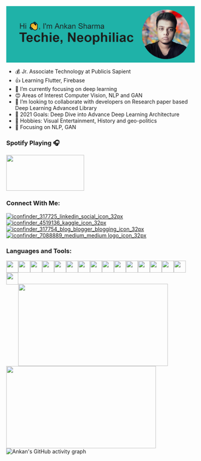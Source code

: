 <img align="center" src="https://raw.githubusercontent.com/Ankan1998/Ankan1998/main/header.png"/>




- 💰 Jr. Associate Technology at Publicis Sapient
- 👍 Learning Flutter, Firebase
- 🔘 I’m currently focusing on deep learning
- 😍 Areas of Interest Computer Vision, NLP and GAN
- 👥 I’m looking to collaborate with developers on Research paper based Deep Learning Advanced Library
- 👀 2021 Goals: Deep Dive into Advance Deep Learning Architecture
- 💖 Hobbies: Visual Entertainment, History and geo-politics
- 🧿 Focusing on NLP, GAN

### Spotify Playing 🎧
[<img align="center" src="https://user-images.githubusercontent.com/36896102/121746378-6db7fb80-cb23-11eb-84c8-1bb7308abc59.png" height="96" width="208"/>](https://open.spotify.com/embed/track/61fXT6uwJ2THPkbmxa65OI)


### Connect With Me:

[![iconfinder_317725_linkedin_social_icon_32px](https://user-images.githubusercontent.com/36896102/121735488-d13a2d00-cb13-11eb-9af1-f32bbc015e0b.png)](https://www.linkedin.com/in/ankan-sharma-589841198/)
[![iconfinder_4519136_kaggle_icon_32px](https://user-images.githubusercontent.com/36896102/121735391-b1a30480-cb13-11eb-952d-aba25e119c60.png)](https://www.kaggle.com/ankan1998)
[![iconfinder_317754_blog_blogger_blogging_icon_32px](https://user-images.githubusercontent.com/36896102/121735541-e7e08400-cb13-11eb-9e82-ae3477b3e490.png)](https://datasciencey.blogspot.com/)
[![iconfinder_7088889_medium_medium logo_icon_32px](https://user-images.githubusercontent.com/36896102/121735133-553fe500-cb13-11eb-8bc3-06b54689ec33.png)](https://ankanroni3.medium.com/)



### Languages and Tools:
<img align="left" src="https://user-images.githubusercontent.com/36896102/121738417-d13c2c00-cb17-11eb-8c43-30598e3452b3.png" height="32" width="32"/>
<img align="left" src="https://user-images.githubusercontent.com/36896102/121738425-d39e8600-cb17-11eb-8b32-6070a804f8bb.png" height="32" width="32"/>
<img align="left" src="https://user-images.githubusercontent.com/36896102/121738431-d5684980-cb17-11eb-8944-5c2ac89e4de8.png" height="32" width="32"/>
<img align="left" src="https://user-images.githubusercontent.com/36896102/121738523-f29d1800-cb17-11eb-85bc-b93267cdad60.png" height="32" width="32"/>
<img align="left" src="https://user-images.githubusercontent.com/36896102/121738532-f4ff7200-cb17-11eb-8747-fd79e3745ff2.png" height="32" width="32"/>
<img align="left" src="https://user-images.githubusercontent.com/36896102/121738538-f6c93580-cb17-11eb-94ab-5d8824b9c17b.png" height="32" width="32"/>
<img align="left" src="https://user-images.githubusercontent.com/36896102/121738574-00529d80-cb18-11eb-90aa-63b8ac0f06c4.png" height="32" width="32"/>
<img align="left" src="https://user-images.githubusercontent.com/36896102/121738585-034d8e00-cb18-11eb-99c0-9550d0eb0941.png" height="32" width="32"/>
<img align="left" src="https://user-images.githubusercontent.com/36896102/121738595-0779ab80-cb18-11eb-9fe8-e43bdbfbaf51.png" height="32" width="32"/>
<img align="left" src="https://user-images.githubusercontent.com/36896102/121738632-195b4e80-cb18-11eb-905e-026c3940910e.png" height="32" width="32"/>
<img align="left" src="https://user-images.githubusercontent.com/36896102/121738638-1bbda880-cb18-11eb-9c21-eeead978ed5e.png" height="32" width="32"/>
<img align="left" src="https://user-images.githubusercontent.com/36896102/121738644-1d876c00-cb18-11eb-93d3-9525791f402e.png" height="32" width="32"/>
<img align="left" src="https://user-images.githubusercontent.com/36896102/121738667-28420100-cb18-11eb-8b75-c4bfbed6613a.png" height="32" width="32"/>
<img align="left" src="https://user-images.githubusercontent.com/36896102/121738678-2aa45b00-cb18-11eb-8161-0842d1432e83.png" height="32" width="32"/>
<img align="left" src="https://user-images.githubusercontent.com/36896102/121738686-2c6e1e80-cb18-11eb-979c-853502418fa6.png" height="32" width="32"/>
<img align="left" src="https://user-images.githubusercontent.com/36896102/122328107-ac4b1d00-cf4c-11eb-9265-986271eb057a.png" height="32" width="32"/>

<br>


<p>
  </p>
<br>

<p>
<img align="left" src="http://github-readme-streak-stats.herokuapp.com/?user=Ankan1998&theme=tokyonight&hide_border=false" height="220" width="400"/>
<img align="left" src="https://github-readme-stats.vercel.app/api/?username=Ankan1998&theme=tokyonight&show_icons=true&count_private=true" height="220" width="400"/>
<!-- ![Ankan's GitHub Streak](http://github-readme-streak-stats.herokuapp.com/?user=Ankan1998&theme=tokyonight&hide_border=false)
![Ankan's GitHub activity graph](https://github-readme-stats.vercel.app/api/?username=Ankan1998&theme=tokyonight&show_icons=true&count_private=true) -->

</p>
  
  
<p align="center">
</p>


![Ankan's GitHub activity graph](https://activity-graph.herokuapp.com/graph?username=Ankan1998&theme=react-dark)



<p align="center">
</p>
<!-- <img src="https://user-images.githubusercontent.com/36896102/121751724-55001380-cb2c-11eb-82e7-0255f95d488a.gif"/> -->
  
